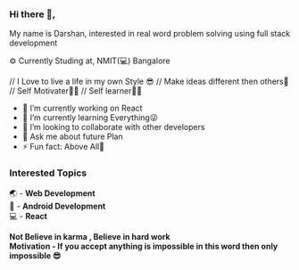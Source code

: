 ### Hi there 👋,

My name is Darshan, interested in real word problem solving using full stack development

⚙️ Currently Studing at, NMIT(💻) Bangalore

// I Love to live a life in my own Style 😎 // Make ideas different then others🤳 // Self Motivater💪🏻 // Self learner🤘🏻 

- 🔭 I’m currently working on React
- 🌱 I’m currently learning Everything😜
- 👯 I’m looking to collaborate with other developers
- 💬 Ask me about future Plan
- ⚡ Fun fact: Above All🤣

### Interested Topics
🌏 - <b>Web Development</b> <br>
📱 - <b> Android Development </b> <br>
💻 - <b> React  <b> <br>

Not Believe in <b> karma </b>, Believe in <b> hard work </b> <br>
<b> Motivation - If you accept anything is impossible in this word then only impossible </b>😎 
